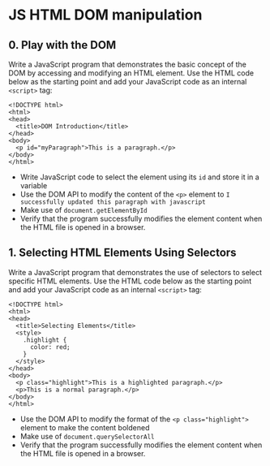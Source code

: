 # JS HTML DOM manipulation

## 0. Play with the DOM
Write a JavaScript program that demonstrates the basic concept of the DOM by accessing and modifying an HTML element.
Use the HTML code below as the starting point and add your JavaScript code as an internal ```<script>``` tag:

```
<!DOCTYPE html>
<html>
<head>
  <title>DOM Introduction</title>
</head>
<body>
  <p id="myParagraph">This is a paragraph.</p>
</body>
</html>
```

* Write JavaScript code to select the element using its ```id``` and store it in a variable
* Use the DOM API to modify the content of the ```<p>``` element to ```I successfully updated this paragraph with javascript```
* Make use of ```document.getElementById```
* Verify that the program successfully modifies the element content when the HTML file is opened in a browser.

## 1. Selecting HTML Elements Using Selectors
Write a JavaScript program that demonstrates the use of selectors to select specific HTML elements.
Use the HTML code below as the starting point and add your JavaScript code as an internal ```<script>``` tag:
```
<!DOCTYPE html>
<html>
<head>
  <title>Selecting Elements</title>
  <style>
    .highlight {
      color: red;
    }
  </style>
</head>
<body>
  <p class="highlight">This is a highlighted paragraph.</p>
  <p>This is a normal paragraph.</p>
</body>
</html>
```
* Use the DOM API to modify the format of the ```<p class="highlight">``` element to make the content boldened
* Make use of ```document.querySelectorAll```
* Verify that the program successfully modifies the element content when the HTML file is opened in a browser.

